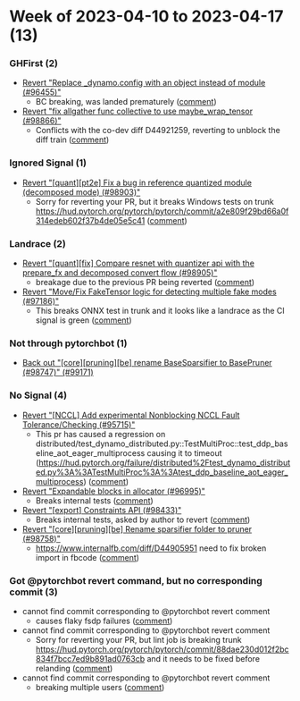 # Week of 2023-04-10 to 2023-04-17 (13)

### GHFirst (2)

- [Revert "Replace _dynamo.config with an object instead of module (#96455)"](https://github.com/pytorch/pytorch/commit/629377ea8b75763f4e193b1e4912c4574cc3f010)
  - BC breaking, was landed prematurely ([comment](https://github.com/pytorch/pytorch/pull/96455#issuecomment-1505431882))
- [Revert "fix allgather func collective to use maybe_wrap_tensor (#98866)"](https://github.com/pytorch/pytorch/commit/e778bcec05862a7cc98976d78baf3de2703ceaf5)
  - Conflicts with the co-dev diff D44921259, reverting to unblock the diff train ([comment](https://github.com/pytorch/pytorch/pull/98866#issuecomment-1507765245))

### Ignored Signal (1)

- [Revert "[quant][pt2e] Fix a bug in reference quantized module (decomposed mode) (#98903)"](https://github.com/pytorch/pytorch/commit/46a31e9babb6b65a1184636fa7ed9a50ff583eb3)
  - Sorry for reverting your PR, but it breaks Windows tests on trunk https://hud.pytorch.org/pytorch/pytorch/commit/a2e809f29bd66a0f314edeb602f37b4de05e5c41 ([comment](https://github.com/pytorch/pytorch/pull/98903#issuecomment-1506210745))

### Landrace (2)

- [Revert "[quant][fix] Compare resnet with quantizer api with the prepare_fx and decomposed convert flow (#98905)"](https://github.com/pytorch/pytorch/commit/731590bae5978b290baddded54b669c68d90386b)
  - breakage due to the previous PR being reverted ([comment](https://github.com/pytorch/pytorch/pull/98905#issuecomment-1506320157))
- [Revert "Move/Fix FakeTensor logic for detecting multiple fake modes (#97186)"](https://github.com/pytorch/pytorch/commit/4828585019813d3e5d05a63cf35b8280e98582d4)
  - This breaks ONNX test in trunk and it looks like a landrace as the CI signal is green ([comment](https://github.com/pytorch/pytorch/pull/97186#issuecomment-1505803853))

### Not through pytorchbot (1)

- [Back out "[core][pruning][be] rename BaseSparsifier to BasePruner (#98747)" (#99171)](https://github.com/pytorch/pytorch/commit/e45fa1a5819ac8fd81463575526c2489b166fc93)

### No Signal (4)

- [Revert "[NCCL] Add experimental Nonblocking NCCL Fault Tolerance/Checking (#95715)"](https://github.com/pytorch/pytorch/commit/1149ba5553dc3467afed7e1867dffc7065c742c7)
  - This pr has caused a regression on distributed/test_dynamo_distributed.py::TestMultiProc::test_ddp_baseline_aot_eager_multiprocess causing it to timeout (https://hud.pytorch.org/failure/distributed%2Ftest_dynamo_distributed.py%3A%3ATestMultiProc%3A%3Atest_ddp_baseline_aot_eager_multiprocess) ([comment](https://github.com/pytorch/pytorch/pull/95715#issuecomment-1505956991))
- [Revert "Expandable blocks in allocator (#96995)"](https://github.com/pytorch/pytorch/commit/851e89c8e817f28270e0fc21d74ced9446bea747)
  - Breaks internal tests ([comment](https://github.com/pytorch/pytorch/pull/96995#issuecomment-1510465802))
- [Revert "[export] Constraints API (#98433)"](https://github.com/pytorch/pytorch/commit/ab761605ae89993e192477cb0c86674bd507738f)
  - Breaks internal tests, asked by author to revert ([comment](https://github.com/pytorch/pytorch/pull/98433#issuecomment-1506098265))
- [Revert "[core][pruning][be] Rename sparsifier folder to pruner (#98758)"](https://github.com/pytorch/pytorch/commit/dda7ce4bb381a3a339fbd59b031be8c15fdbb658)
  - https://www.internalfb.com/diff/D44905951 need to fix broken import in fbcode ([comment](https://github.com/pytorch/pytorch/pull/98758#issuecomment-1507256699))

### Got @pytorchbot revert command, but no corresponding commit (3)

- cannot find commit corresponding to @pytorchbot revert comment
  - causes flaky fsdp failures ([comment](https://github.com/pytorch/pytorch/pull/94864#issuecomment-1508893168))
- cannot find commit corresponding to @pytorchbot revert comment
  - Sorry for reverting your PR, but lint job is breaking trunk https://hud.pytorch.org/pytorch/pytorch/commit/88dae230d012f2bc834f7bcc7ed9b891ad0763cb and it needs to be fixed before relanding ([comment](https://github.com/pytorch/pytorch/pull/98779#issuecomment-1504065123))
- cannot find commit corresponding to @pytorchbot revert comment
  - breaking multiple users ([comment](https://github.com/pytorch/pytorch/pull/96561#issuecomment-1507835272))
